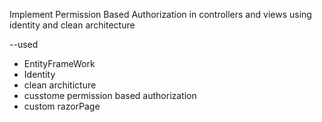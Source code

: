 Implement Permission Based Authorization in controllers and views using identity and clean architecture

--used 
- EntityFrameWork
- Identity
- clean architicture
- cusstome permission based authorization
- custom razorPage
  
